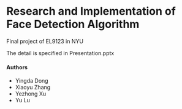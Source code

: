 # Research and Implementation of Face Detection Algorithm
Final project of EL9123 in NYU 

The detail is specified in Presentation.pptx

#### Authors
- Yingda Dong 
- Xiaoyu Zhang
- Yezhong Xu
- Yu Lu





